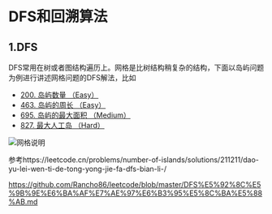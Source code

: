 # DFS和回溯算法

## 1.DFS
DFS常用在树或者图结构遍历上。网格是比树结构稍复杂的结构，下面以岛屿问题为例进行讲述网格问题的DFS解法，比如
- [200. 岛屿数量 （Easy）](https://leetcode.cn/problems/number-of-islands/)
- [463. 岛屿的周长 （Easy）](https://leetcode-cn.com/problems/island-perimeter/)
- [695. 岛屿的最大面积 （Medium）](https://leetcode.cn/problems/max-area-of-island/description/)
- [827. 最大人工岛 （Hard）](https://leetcode.cn/problems/making-a-large-island/)

![网格说明](https://github.com/superman1122/leetcode/IMG/网格.png)

参考https://leetcode.cn/problems/number-of-islands/solutions/211211/dao-yu-lei-wen-ti-de-tong-yong-jie-fa-dfs-bian-li-/

https://github.com/Rancho86/leetcode/blob/master/DFS%E5%92%8C%E5%9B%9E%E6%BA%AF%E7%AE%97%E6%B3%95%E5%8C%BA%E5%88%AB.md
